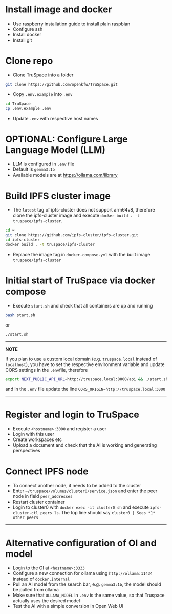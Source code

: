 # Install image and docker

- Use raspberry installation guide to install plain raspbian
- Configure ssh
- Install docker
- Install git

# Clone repo

- Clone TruSpace into a folder

```bash
git clone https://github.com/openkfw/TruSpace.git
```

- Copy `.env.example` into `.env`

```bash
cd TruSpace
cp .env.example .env
```

- Update `.env` with respective host names

# OPTIONAL: Configure Large Language Model (LLM)

- LLM is configured in `.env` file
- Default is `gemma3:1b`
- Available models are at https://ollama.com/library

# Build IPFS cluster image

- The `latest` tag of ipfs-cluster does not support arm64v8, therefore clone the ipfs-cluster image and execute `docker build . -t truspace/ipfs-cluster`.

```bash
cd ~
git clone https://github.com/ipfs-cluster/ipfs-cluster.git
cd ipfs-cluster
docker build . -t truspace/ipfs-cluster
```

- Replace the image tag in `docker-compose.yml` with the built image `truspace/ipfs-cluster`

# Initial start of TruSpace via docker compose

- Execute `start.sh` and check that all containers are up and running

```bash
bash start.sh
```

or

```sh
./start.sh
```

---

**NOTE**

If you plan to use a custom local domain (e.g. `truspace.local` instead of `localhost`), you have to set the respective environment variable and update CORS settings in the `.env`file, therefore

```bash
export NEXT_PUBLIC_API_URL=http://truspace.local:8000/api && ./start.sh
```

and in the `.env` file update the line
`CORS_ORIGIN=http://truspace.local:3000`

---

# Register and login to TruSpace

- Execute `<hostname>:3000` and register a user
- Login with this user
- Create workspaces etc
- Upload a document and check that the AI is working and generating perspectives

# Connect IPFS node

- To connect another node, it needs to be added to the cluster
- Enter `~/truspace/volumes/cluster0/service.json` and enter the peer node in field `peer_addresses`
- Restart cluster container
- Login to cluster0 with `docker exec -it cluster0 sh` and execute `ipfs-cluster-ctl peers ls`. The top line should say `cluster0 | Sees *1* other peers`

---

# Alternative configuration of OI and model

- Login to the OI at `<hostname>:3333`
- Configure a new connection for ollama using `http://ollama:11434` instead of `docker.internal`
- Pull an AI model from the search bar, e.g. `gemma3:1b`, the model should be pulled from ollama
- Make sure that `OLLAMA_MODEL` in `.env` is the same value, so that Truspace actually uses the desired model
- Test the AI with a simple conversion in Open Web UI
